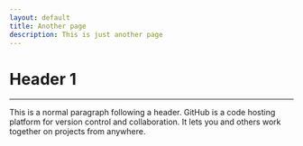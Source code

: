 ```yaml
---
layout: default
title: Another page
description: This is just another page
---
```


# Header 1

* * *

This is a normal paragraph following a header. GitHub is a code hosting platform for version control and collaboration. It lets you and others work together on projects from anywhere.
